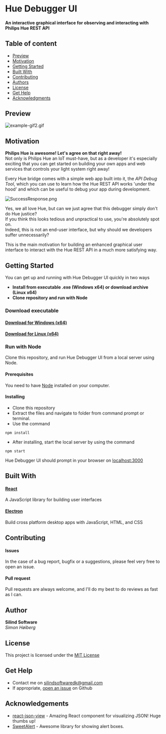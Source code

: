 # Hue Debugger UI
#### An interactive graphical interface for observing and interacting with Philips Hue REST API

## Table of content

- [Preview](#Preview)
- [Motivation](#Motivation)
- [Getting Started](#Getting-Started)
- [Built With](#Built-With)
- [Contributing](#Contributing)
- [Authors](#Authors)
- [License](#License)
- [Get Help](#Getting-Help)
- [Acknowledgments](#Acknowledgments)

## Preview

![example-gif2.gif](https://silindstorage.blob.core.windows.net/hue-developer-api-container/example-gif3.gif)

## Motivation

**Philips Hue is awesome! Let's agree on that right away!**  
Not only is Philips Hue an IoT must-have, but as a developer it's especially exciting that you can get started on building your own apps and web services that controls your light system right away!  

Every Hue bridge comes with a simple web app built into it, the _API Debug Tool_, which you can use to learn how the Hue REST API works 'under the hood' and which can be useful to debug your app during development.

![SuccessResponse.png](https://www.developers.meethue.com/sites/default/files/SuccessResponse.png)

Yes, we all love Hue, but can we just agree that this debugger simply don't do Hue justice?  
If you think this looks tedious and unpractical to use, you're absolutely spot on.  
Indeed, this is not an end-user interface, but why should we developers suffer unnecessarily?

This is the main motivation for building an enhanced graphical user interface to interact with the Hue REST API in a much more satisfying way.

## Getting Started
You can get up and running with Hue Debugger UI quickly in two ways

- **Install from executable .exe (Windows x64) or download archive (Linux x64)**
- **Clone repository and run with Node**

### Download executable

#### [Download for Windows (x64)](https://github.com/Silind/Hue-Debugger-UI/releases/download/v1.0.0/HueDebuggerUIInstaller.exe)

#### [Download for Linux (x64)](https://github.com/Silind/Hue-Debugger-UI/releases/download/v1.0.0/Hue-Debugger-UI-linux-x64.tar.gz)

### Run with Node
Clone this repository, and run Hue Debugger UI from a local server using Node.

#### Prerequisites
You need to have [Node](https://nodejs.org/en/) installed on your computer.

#### Installing
- Clone this repository
- Extract the files and navigate to folder from command prompt or terminal.  
- Use the command
```console
npm install
```
- After installing, start the local server by using the command
```console
npm start
```

Hue Debugger UI should prompt in your browser on [localhost:3000](http://localhost:3000/)
## Built With

#### [React](https://reactjs.org/)
A JavaScript library for building user interfaces

#### [Electron](https://electronjs.org/)
Build cross platform desktop apps with JavaScript, HTML, and CSS

## Contributing

#### Issues
In the case of a bug report, bugfix or a suggestions, please feel very free to open an issue.

#### Pull request
Pull requests are always welcome, and I'll do my best to do reviews as fast as I can.

## Author

**Silind Software**  
_Simon Høiberg_

## License

This project is licensed under the [MIT License](https://github.com/Silind/Hue-Debugger-UI/blob/master/LICENSE)

## Get Help
- Contact me on silindsoftwaredk@gmail.com
- If appropriate, [open an issue](https://github.com/Silind/Hue-Debugger-UI/issues) on Github

## Acknowledgements

- [react-json-view](https://github.com/mac-s-g/react-json-view) - Amazing React component for visualizing JSON! Huge thumbs up!
- [SweetAlert](https://sweetalert.js.org/) - Awesome library for showing alert boxes.

